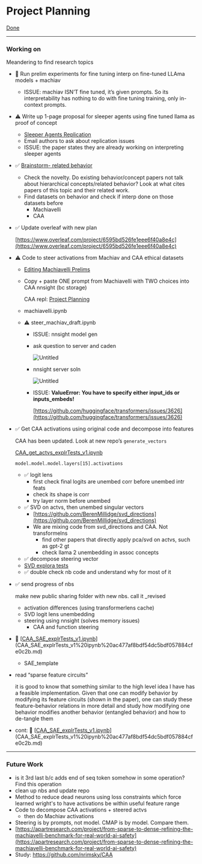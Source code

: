 # Project Planning

[Done](Project%20Planning%20b4b05f73d85e409f8409b209e44ed692/Done%201c002201437341e48b55b8276859a632.md)

---

### Working on

Meandering to find research topics

- 🐣 Run prelim experiments for fine tuning interp on fine-tuned LLAma models + machiav
    - ISSUE: machiav ISN’T fine tuned, it’s given prompts. So its interpretability has nothing to do with fine tuning training, only in-context prompts.
- ⚠️ Write up 1-page proposal for sleeper agents using fine tuned llama as proof of concept
    - [Sleeper Agents Replication](Sleeper%20Agents%20Replication%205e70a34eff91418d851d1725584a9a0c.md)
    - Email authors to ask about replication issues
    - ISSUE: the paper states they are already working on interpreting sleeper agents
- ✅ [Brainstorm- related behavior](Brainstorm-%20related%20behavior%20588d73c1315d48e3bb7db26038712fd8.md)
    - Check the novelty. Do existing behavior/concept papers not talk about hierarchical concepts/related behavior? Look at what cites papers of this topic and their related work.
    - Find datasets on behavior and check if interp done on those datasets before
        - Machiavelli
        - CAA
- ✅ Update overleaf with new plan
    
    [https://www.overleaf.com/project/6595bd526fe1eee6f40a8e4c](https://www.overleaf.com/project/6595bd526fe1eee6f40a8e4c)
    
- ⚠️ Code to steer activations from Machiav and CAA ethical datasets
    - [Editing Machiavelli Prelims](Editing%20Machiavelli%20Prelims%20a0708db298d544b388375641494a755f.md)
    - Copy + paste ONE prompt from Machiavelli with TWO choices into CAA nnsight (bc storage)
        
        CAA repl: [Project Planning](../ARENA%20notes%201a8ff2624cff486e9d91b13139420026/CAA%20Replication%20c7062646b89f46b2b623d72f722a7902/Project%20Planning%207fb9304394ea4a728098c812a60d7034.md) 
        
    - machiavelli.ipynb
    - ⚠️ steer_machiav_draft.ipynb
        - ISSUE: nnsight model gen
        - ask question to server and caden
            
            ![Untitled](Project%20Planning%20b4b05f73d85e409f8409b209e44ed692/Untitled.png)
            
        - nnsight server soln
            
            ![Untitled](Project%20Planning%20b4b05f73d85e409f8409b209e44ed692/Untitled%201.png)
            
        - ISSUE: **ValueError: You have to specify either input_ids or inputs_embeds!**
            
            [https://github.com/huggingface/transformers/issues/3626](https://github.com/huggingface/transformers/issues/3626)
            
- ✅ Get CAA activations using original code and decompose into features
    
    CAA has been updated. Look at new repo’s `generate_vectors`
    
    [CAA_get_actvs_explrTests_v1.ipynb](https://colab.research.google.com/drive/1a0n70XzpTdPr5UMEILzIBrrRhyAFvWJC)
    
    `model.model.model.layers[15].activations`
    
    - ✅ logit lens
        - first check final logits are unembed corr before unembed intr feats
        - check its shape is corr
        - try layer norm before unembed
    - ✅ SVD on actvs, then unembed singular vectors
        - [https://github.com/BerenMillidge/svd_directions](https://github.com/BerenMillidge/svd_directions)
        - We are mixing code from svd_directions and CAA. Not transformelns
            - find other papers that directly apply pca/svd on actvs, such as gpt-2 gt
            - check llama 2 unembedding in assoc concepts
    - ✅ decompose steering vector
    - [SVD explora tests](SVD%20explora%20tests%20e685dd8723454c0fbaed4e0d19478fd9.md)
    - ✅ double check nb code and understand why for most of it
- ✅ send progress of nbs
    
    make new public sharing folder with new nbs. call it _revised
    
    - activation differences (using transformerlens cache)
    - SVD logit lens unembedding
    - steering using nnsight (solves memory issues)
        - CAA and function steering
        
- 🐣 [[CAA_SAE_explrTests_v1.ipynb](https://colab.research.google.com/drive/1rv8d3VJBSLxtSbFGq1809VZB1BGPGiZe)](CAA_SAE_explrTests_v1%20ipynb%20ac477af8bdf54dc5bdf057884cfe0c2b.md)
    - SAE_template
- read “sparse feature circuits”
    
    it is good to know that something similar to the high level idea I have has a feasible implementation. Given that one can modify behavior by modifying its feature circuits (shown in the paper), one can study these feature-behavior relations in more detail and study how modifying one behavior modifies another behavior (entangled behavior) and how to de-tangle them
    
- cont: 🐣 [[CAA_SAE_explrTests_v1.ipynb](https://colab.research.google.com/drive/1rv8d3VJBSLxtSbFGq1809VZB1BGPGiZe)](CAA_SAE_explrTests_v1%20ipynb%20ac477af8bdf54dc5bdf057884cfe0c2b.md)

---

### Future Work

- is it 3rd last b/c adds end of seq token somehow in some operation? Find this operation
- clean up nbs and update repo
- Method to reduce dead neurons using loss constraints which force learned wright's to have activations be within useful feature range
- Code to decompose CAA activations + steered actvs
    - then do Machiav activations
- Steering is by prompts, not model. CMAP is by model. Compare them.
- [https://apartresearch.com/project/from-sparse-to-dense-refining-the-machiavelli-benchmark-for-real-world-ai-safety](https://apartresearch.com/project/from-sparse-to-dense-refining-the-machiavelli-benchmark-for-real-world-ai-safety)
- Study: https://github.com/nrimsky/CAA